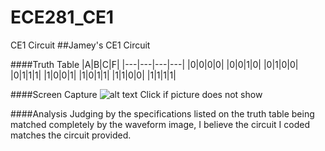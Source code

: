 ECE281_CE1
==========

CE1 Circuit
##Jamey's CE1 Circuit

####Truth Table
|A|B|C|F|
|---|---|---|---|
|0|0|0|0|
|0|0|1|0|
|0|1|0|0|
|0|1|1|1|
|1|0|0|1|
|1|0|1|1|
|1|1|0|0|
|1|1|1|1|

####Screen Capture
![alt text](https://github.com/jcel/ECE281_CE1/master/Capture.PNG "ISE Screen Capture")
Click if picture does not show

####Analysis
Judging by the specifications listed on the truth table being matched completely by the waveform image, I believe the circuit I coded matches the circuit provided.

